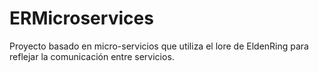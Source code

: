 # ERMicroservices
Proyecto basado en micro-servicios que utiliza el lore de EldenRing para reflejar la comunicación entre servicios. 
